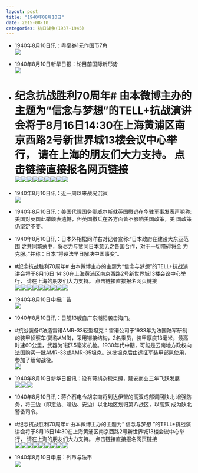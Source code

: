 ```yaml
---
layout: post
title: "1940年08月10日"
date: 2015-08-10
categories: 抗日战争(1937-1945)
---
```


<meta name="referrer" content="no-referrer" />

- 1940年8月10日讯：粤毫券1元作国币7角 <br/><img src="https://ww4.sinaimg.cn/large/aca367d8jw1euxwvyslubj208406xaaw.jpg" />

- 1940年8月10日新华日报：论目前国际新形势 <br/><img src="https://ww2.sinaimg.cn/large/aca367d8jw1euxv5kpt58j211s0hs0ys.jpg" />

- # 纪念抗战胜利70周年# 由本微博主办的主题为“信念与梦想”的TELL+抗战演讲会将于8月16日14:30在上海黄浦区南京西路2号新世界城13楼会议中心举行， 请在上海的朋友们大力支持。  点击链接直接报名网页链接 <br/><img src="https://ww4.sinaimg.cn/large/aca367d8jw1euxtpggprbj20dw0h7dgp.jpg" /><img src="https://ww1.sinaimg.cn/large/aca367d8jw1euxtpglxoaj20go0bt0tm.jpg" /><img src="https://ww3.sinaimg.cn/large/aca367d8jw1euxtpgqylbj20dw0eu753.jpg" /><img src="https://ww1.sinaimg.cn/large/aca367d8jw1euxtpgvopuj20fk0c9q4l.jpg" /><img src="https://ww1.sinaimg.cn/large/aca367d8jw1euxtph87fzj21kw11xgq9.jpg" /><img src="https://ww3.sinaimg.cn/large/aca367d8jw1euxtphbg18j20ci0eqdgh.jpg" /><img src="https://ww1.sinaimg.cn/large/aca367d8jw1euxtphiqzmj20a50e0t9k.jpg" /><img src="https://ww2.sinaimg.cn/large/aca367d8jw1euxtphqm2vj20go0audgw.jpg" /><img src="https://ww4.sinaimg.cn/large/aca367d8jw1euxtphqitnj20go0awdg4.jpg" />

- 1940年8月10日讯：近一周以来战况沉寂 <br/><img src="https://ww2.sinaimg.cn/large/aca367d8jw1euxtf40w4nj208d0dn408.jpg" />

- 1940年8月10日讯：美国代理国务卿威尔斯就英国撤退在华驻军事发表声明称: 美国对英国此举颇表遗憾，但英国撤兵在各方面皆不影响美国政策，美 国政策仍坚定不变。 

- 1940年8月10日讯：日本外相松同洋右对记者宣称:“日本政府在建设大东亚范围 之共同繁荣中，将尽力与赞同日本意见之各国合作，对于一切障碍将全 力克服。”并称：日本“将设法早日解决中国事变”。 

- #纪念抗战胜利70周年# 由本微博主办的主题为“信念与梦想”的TELL+抗战演讲会将于8月16日 14:30在上海黄浦区南京西路2号新世界城13楼会议中心举行， 请在上海的朋友们大力支持。  点击链接直接报名网页链接 <br/><img src="https://ww1.sinaimg.cn/large/aca367d8jw1euxe3lxmqbj20h40dcab6.jpg" /><img src="https://ww4.sinaimg.cn/large/aca367d8jw1euxe3m9l9lj20pa0g3td4.jpg" /><img src="https://ww1.sinaimg.cn/large/aca367d8jw1euxe3mkfkbj20pa0wcdpn.jpg" /><img src="https://ww3.sinaimg.cn/large/aca367d8jw1euxe3mrtewj20hs0gd774.jpg" /><img src="https://ww2.sinaimg.cn/large/aca367d8jw1euxe3n3f1oj21kw11xgq9.jpg" /><img src="https://ww4.sinaimg.cn/large/aca367d8jw1euxe3n7h51j20go0c3abc.jpg" /><img src="https://ww3.sinaimg.cn/large/aca367d8jw1euxe3n84rtj20fh0aqaar.jpg" /><img src="https://ww4.sinaimg.cn/large/aca367d8jw1euxe3nbq5rj20go0ce75b.jpg" /><img src="https://ww4.sinaimg.cn/large/aca367d8jw1euxe3nj095j20go0c7gmo.jpg" />

- 1940年8月10日申报广告 <br/><img src="https://ww3.sinaimg.cn/large/aca367d8jw1euxdt7rl9kj20jg0khtcz.jpg" />

- 1940年8月10日讯：日舰13艘自广东潮阳袭击海门。 

- #抗战装备#法造雷诺AMR-33轻型坦克：雷诺公司于1933年为法国陆军研制的装甲侦察车(简称AMR)，采用铆接结构，2名乘员，装甲厚度13毫米，最高时速60公里，武器为1挺7.5毫米机枪。1930年代中期，可能是云南地方政权向法国购买一批AMR-33或AMR-35坦克。这批坦克后由远征军装甲部队使用，参加了缅甸战役。 <br/><img src="https://ww4.sinaimg.cn/large/aca367d8jw1euxacevycgj20gu0yvgu5.jpg" />

- 1940年8月10日新华日报讯：没有苛捐杂税束缚，延安商业三年飞跃发展 <br/><img src="https://ww4.sinaimg.cn/large/aca367d8jw1eux8m02h73j20nj0iq42h.jpg" /><img src="https://ww1.sinaimg.cn/large/aca367d8jw1eux8m12x9mj20nu068dh8.jpg" /><img src="https://ww3.sinaimg.cn/large/aca367d8jw1eux8m1xurjj207f060q3a.jpg" />

- 1940年8月10日讯：蒋介石电令胡宗南将到达伊盟的高双成部调回陕北 增强防务，将三边（即定边、靖边、安边）以北地区划归第八战区，以高双 成为陕北警备司令。 

- #纪念抗战胜利70周年# 由本微博主办的主题为“ 信念与梦想 ”的TELL+抗战演讲会将于8月16日14:30在上海黄浦区南京西路2号新世界城13楼会议中心举行， 请在上海的朋友们大力支持。 点击链接直接报名网页链接 <br/><img src="https://ww2.sinaimg.cn/large/aca367d8jw1eux5ffn6m2j20pa0khjwx.jpg" /><img src="https://ww2.sinaimg.cn/large/aca367d8jw1eux5ffvk44j20la0duwft.jpg" /><img src="https://ww1.sinaimg.cn/large/aca367d8jw1eux5ffwwrzj20ow0ixtb7.jpg" /><img src="https://ww4.sinaimg.cn/large/aca367d8jw1eux5fg9bckj20h90d840u.jpg" /><img src="https://ww4.sinaimg.cn/large/aca367d8jw1eux5fghak4j21kw11xgq9.jpg" /><img src="https://ww2.sinaimg.cn/large/aca367d8jw1eux5fgoufej20m80h376w.jpg" /><img src="https://ww4.sinaimg.cn/large/aca367d8jw1eux5fgmulbj20jg0dbab3.jpg" /><img src="https://ww2.sinaimg.cn/large/aca367d8jw1eux5fgrqfcj20e009udh0.jpg" /><img src="https://ww3.sinaimg.cn/large/aca367d8jw1eux5fh18u4j20o20fi41h.jpg" />

- 1940年8月10日申报：外币与法币 <br/><img src="https://ww4.sinaimg.cn/large/aca367d8jw1eux55326cuj20ol1407s2.jpg" />

